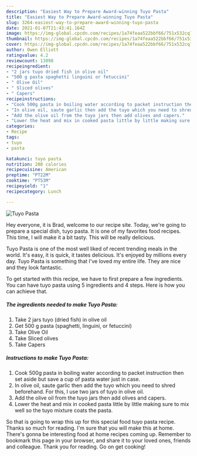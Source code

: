 ```yaml
---
description: "Easiest Way to Prepare Award-winning Tuyo Pasta"
title: "Easiest Way to Prepare Award-winning Tuyo Pasta"
slug: 3264-easiest-way-to-prepare-award-winning-tuyo-pasta
date: 2021-01-07T21:43:41.164Z
image: https://img-global.cpcdn.com/recipes/1a74feaa522bbf66/751x532cq70/tuyo-pasta-recipe-main-photo.jpg
thumbnail: https://img-global.cpcdn.com/recipes/1a74feaa522bbf66/751x532cq70/tuyo-pasta-recipe-main-photo.jpg
cover: https://img-global.cpcdn.com/recipes/1a74feaa522bbf66/751x532cq70/tuyo-pasta-recipe-main-photo.jpg
author: Owen Elliott
ratingvalue: 4.2
reviewcount: 13098
recipeingredient:
- "2 jars tuyo dried fish in olive oil"
- "500 g pasta spaghetti linguini or fetuccini"
- " Olive Oil"
- " Sliced olives"
- " Capers"
recipeinstructions:
- "Cook 500g pasta in boiling water according to packet instruction then set aside but save a cup of pasta water just in case."
- "In olive oil, saute garlic then add the tuyo which you need to shred beforehand. For this, I use two jars of tuyo in olive oil."
- "Add the olive oil from the tuyo jars then add olives and capers."
- "Lower the heat and mix in cooked pasta little by little making sure to mix well so the tuyo mixture coats the pasta."
categories:
- Recipe
tags:
- tuyo
- pasta

katakunci: tuyo pasta 
nutrition: 208 calories
recipecuisine: American
preptime: "PT22M"
cooktime: "PT53M"
recipeyield: "1"
recipecategory: Lunch

---
```



![Tuyo Pasta](https://img-global.cpcdn.com/recipes/1a74feaa522bbf66/751x532cq70/tuyo-pasta-recipe-main-photo.jpg)

Hey everyone, it is Brad, welcome to our recipe site. Today, we're going to prepare a special dish, tuyo pasta. It is one of my favorites food recipes. This time, I will make it a bit tasty. This will be really delicious.

Tuyo Pasta is one of the most well liked of recent trending meals in the world. It's easy, it is quick, it tastes delicious. It's enjoyed by millions every day. Tuyo Pasta is something that I've loved my entire life. They are nice and they look fantastic.




To get started with this recipe, we have to first prepare a few ingredients. You can have tuyo pasta using 5 ingredients and 4 steps. Here is how you can achieve that.

<!--inarticleads1-->

##### The ingredients needed to make Tuyo Pasta:

1. Take 2 jars tuyo (dried fish) in olive oil
1. Get 500 g pasta (spaghetti, linguini, or fetuccini)
1. Take  Olive Oil
1. Take  Sliced olives
1. Take  Capers




<!--inarticleads2-->

##### Instructions to make Tuyo Pasta:

1. Cook 500g pasta in boiling water according to packet instruction then set aside but save a cup of pasta water just in case.
1. In olive oil, saute garlic then add the tuyo which you need to shred beforehand. For this, I use two jars of tuyo in olive oil.
1. Add the olive oil from the tuyo jars then add olives and capers.
1. Lower the heat and mix in cooked pasta little by little making sure to mix well so the tuyo mixture coats the pasta.




So that is going to wrap this up for this special food tuyo pasta recipe. Thanks so much for reading. I'm sure that you will make this at home. There's gonna be interesting food at home recipes coming up. Remember to bookmark this page in your browser, and share it to your loved ones, friends and colleague. Thank you for reading. Go on get cooking!

